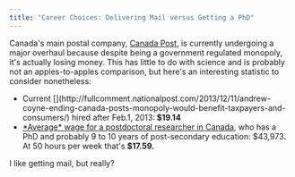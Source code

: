 ```yaml
---
title: "Career Choices: Delivering Mail versus Getting a PhD"
---
```


Canada's main postal company, [Canada Post](http://www.canadapost.ca/), is currently undergoing a major overhaul because despite being a government regulated monopoly, it's actually losing money. This has little to do with science and is probably not an apples-to-apples comparison, but here's an interesting statistic to consider nonetheless: 

<ul><li><strong></strong>Current [](http://fullcomment.nationalpost.com/2013/12/11/andrew-coyne-ending-canada-posts-monopoly-would-benefit-taxpayers-and-consumers/) hired after Feb.1, 2013:<b> $19.14</b></li><li><a href="https://sites.google.com/site/canadapostdoc/Home/survey/caps-mitacs_postdoc_report-full_oct22013-final.pdf?attredirects=0&amp;d=1" target="_blank">*Average* wage for a postdoctoral researcher in Canada</a>, who has a PhD and probably 9 to 10 years of post-secondary education: $43,973<b>.</b> At 50 hours per week that's <b>$17.59.</b></li></ul>
I like getting mail, but really?<b> </b>
